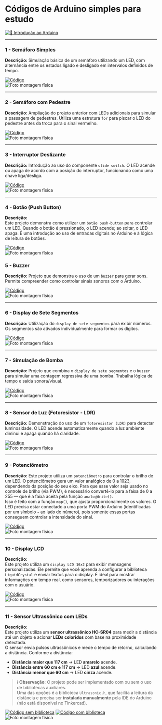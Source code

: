 # Códigos de Arduino simples para estudo

[![📘 Introdução ao Arduino](https://img.shields.io/badge/Introdução-Arduino-blue?logo=arduino)](https://github.com/michelleGomes85/Arduino/blob/main/introduction.md)

---

### 1 - Semáforo Simples  
**Descrição:** Simulação básica de um semáforo utilizando um LED, com alternância entre os estados ligado e desligado em intervalos definidos de tempo.

[![Código](https://img.shields.io/badge/Codigo-blue)](https://github.com/michelleGomes85/Arduino/blob/main/stoplight.ino)  
![Foto montagem física](assets/stoplight.png)

---

### 2 - Semáforo com Pedestre  
**Descrição:** Ampliação do projeto anterior com LEDs adicionais para simular a passagem de pedestres. Utiliza uma estrutura `for` para piscar o LED do pedestre antes da troca para o sinal vermelho.

[![Código](https://img.shields.io/badge/Codigo-blue)](https://github.com/michelleGomes85/Arduino/blob/main/stoplight_pedestrian.ino)  
![Foto montagem física](assets/stoplight_pedestrian.png)

---

### 3 - Interruptor Deslizante  
**Descrição:** Introdução ao uso do componente `slide switch`. O LED acende ou apaga de acordo com a posição do interruptor, funcionando como uma chave liga/desliga.

[![Código](https://img.shields.io/badge/Codigo-blue)](https://github.com/michelleGomes85/Arduino/blob/main/interruptor.ino)  
![Foto montagem física](assets/switch.png)

---

### 4 - Botão (Push Button)

**Descrição:**  
Este projeto demonstra como utilizar um `botão push-button` para controlar um LED. Quando o botão é pressionado, o LED acende; ao soltar, o LED apaga. É uma introdução ao uso de entradas digitais no Arduino e à lógica de leitura de botões.

[![Código](https://img.shields.io/badge/Codigo-blue)](https://github.com/michelleGomes85/Arduino/blob/main/button.ino)  
![Foto montagem física](assets/button.png)

### 5 - Buzzer  
**Descrição:** Projeto que demonstra o uso de um `buzzer` para gerar sons. Permite compreender como controlar sinais sonoros com o Arduino.

[![Código](https://img.shields.io/badge/Codigo-blue)](https://github.com/michelleGomes85/Arduino/blob/main/buzzer.ino)  
![Foto montagem física](assets/buzzer.png)

---

### 6 - Display de Sete Segmentos  
**Descrição:** Utilização do `display de sete segmentos` para exibir números. Os segmentos são ativados individualmente para formar os dígitos.

[![Código](https://img.shields.io/badge/Codigo-blue)](https://github.com/michelleGomes85/Arduino/blob/main/displaySevenSegments.ino)  
![Foto montagem física](assets/displaySevenSegments.png)

---

### 7 - Simulação de Bomba  
**Descrição:** Projeto que combina o `display de sete segmentos` e o `buzzer` para simular uma contagem regressiva de uma bomba. Trabalha lógica de tempo e saída sonora/visual.

[![Código](https://img.shields.io/badge/Codigo-blue)](https://github.com/michelleGomes85/Arduino/blob/main/bomb.ino)  
![Foto montagem física](assets/bomb.png)

---

### 8 - Sensor de Luz (Fotoresistor - LDR)  
**Descrição:** Demonstração do uso de um `fotoresistor (LDR)` para detectar luminosidade. O LED acende automaticamente quando a luz ambiente diminui e apaga quando há claridade.

[![Código](https://img.shields.io/badge/Codigo-blue)](https://github.com/michelleGomes85/Arduino/blob/main/sensor_LDR_LED.ino)  
![Foto montagem física](assets/fotoresistor.png)

---

### 9 - Potenciômetro  

**Descrição:** Este projeto utiliza um `potenciômetro` para controlar o brilho de um LED. O potenciômetro gera um valor analógico de 0 a 1023, dependendo da posição do seu eixo. Para que esse valor seja usado no controle de brilho (via PWM), é necessário convertê-lo para a faixa de 0 a 255 — que é a faixa aceita pela função `analogWrite()`.  
Isso é feito com a função `map()`, que ajusta proporcionalmente os valores. O LED precisa estar conectado a uma porta PWM do Arduino (identificadas por um símbolo `~` ao lado do número), pois somente essas portas conseguem controlar a intensidade do sinal.

[![Código](https://img.shields.io/badge/Codigo-blue)](https://github.com/michelleGomes85/Arduino/blob/main/potenciometro.ino)  
![Foto montagem física](assets/potenciometro.png)

--- 

### 10 - Display LCD

**Descrição:**  
Este projeto utiliza um `display LCD 16x2` para exibir mensagens personalizadas. Ele permite que você aprenda a configurar a biblioteca `LiquidCrystal` e enviar textos para o display. É ideal para mostrar informações em tempo real, como sensores, temporizadores ou interações com o usuário.

[![Código](https://img.shields.io/badge/Codigo-blue)](https://github.com/michelleGomes85/Arduino/blob/main/display_LCD.ino)  
![Foto montagem física](assets/LCD.png)

---

### 11 - Sensor Ultrassônico com LEDs  

**Descrição:**  
Este projeto utiliza um **sensor ultrassônico HC-SR04** para medir a distância até um objeto e acionar **LEDs coloridos** com base na proximidade detectada.  
O sensor envia pulsos ultrassônicos e mede o tempo de retorno, calculando a distância. Conforme a distância:

- **Distância maior que 117 cm** → LED **amarelo** acende.  
- **Distância entre 60 cm e 117 cm** → LED **azul** acende.  
- **Distância menor que 60 cm** → LED **cinza** acende.

> ℹ️ **Observação:** O projeto pode ser implementado com ou sem o uso de bibliotecas auxiliares.  
> Uma das opções é a biblioteca `Ultrasonic.h`, que facilita a leitura da distância e precisa ser **instalada manualmente** pela IDE do Arduino (não está disponível no Tinkercad).

[![Código sem biblioteca](https://img.shields.io/badge/CodigoSemBiblioteca-blue)](https://github.com/michelleGomes85/Arduino/blob/main/ultrasonic_sensor_WL.ino) 
[![Código com biblioteca](https://img.shields.io/badge/CodigoComBiblioteca-blue)](https://github.com/michelleGomes85/Arduino/blob/main/ultrasonic_sensor_WIL.ino)  
![Foto montagem física](assets/ultrasonic_sensor.png)

